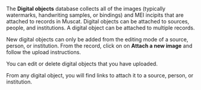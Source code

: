 The **Digital objects** database collects all of the images (typically watermarks, handwriting samples, or bindings) and MEI incipits that are attached to records in Muscat. Digital objects can be attached to sources, people, and institutions. A digital object can be attached to multiple records.

New digital objects can only be added from the editing mode of a source, person, or institution. From the record, click on on **Attach a new image** and follow the upload instructions.

You can edit or delete digital objects that you have uploaded.

From any digital object, you will find links to attach it to a source, person, or institution.